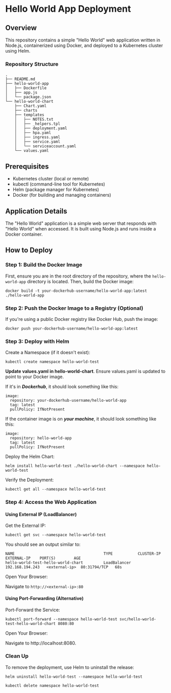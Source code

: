 # Hello World App Deployment

## Overview

This repository contains a simple "Hello World" web application written in Node.js, containerized using Docker, and deployed to a Kubernetes cluster using Helm.

### Repository Structure

```
.
├── README.md
├── hello-world-app
│   ├── Dockerfile
│   ├── app.js
│   └── package.json
└── hello-world-chart
    ├── Chart.yaml
    ├── charts
    ├── templates
    │   ├── NOTES.txt
    │   ├── _helpers.tpl
    │   ├── deployment.yaml
    │   ├── hpa.yaml
    │   ├── ingress.yaml
    │   ├── service.yaml
    │   └── serviceaccount.yaml
    └── values.yaml
```
## Prerequisites

- Kubernetes cluster (local or remote)
- kubectl (command-line tool for Kubernetes)
- Helm (package manager for Kubernetes)
- Docker (for building and managing containers)

## Application Details

The "Hello World" application is a simple web server that responds with "Hello World" when accessed. It is built using Node.js and runs inside a Docker container.

## How to Deploy

### Step 1: Build the Docker Image

First, ensure you are in the root directory of the repository, where the `hello-world-app` directory is located. Then, build the Docker image:

```
docker build -t your-dockerhub-username/hello-world-app:latest ./hello-world-app
```

### Step 2: Push the Docker Image to a Registry (Optional)
If you're using a public Docker registry like Docker Hub, push the image:
```
docker push your-dockerhub-username/hello-world-app:latest
```

### Step 3: Deploy with Helm
Create a Namespace (if it doesn't exist):

```
kubectl create namespace hello-world-test
```

**Update values.yaml in hello-world-chart**. Ensure values.yaml is updated to point to your Docker image. 

If it's in *****Dockerhub*****, it should look something like this:

```
image:
  repository: your-dockerhub-username/hello-world-app
  tag: latest
  pullPolicy: IfNotPresent
```

If the container image is on *****your machine*****, it should look something like this:

```
image:
  repository: hello-world-app
  tag: latest
  pullPolicy: IfNotPresent
```

Deploy the Helm Chart:
```
helm install hello-world-test ./hello-world-chart --namespace hello-world-test
```

Verify the Deployment:
```
kubectl get all --namespace hello-world-test
```

### Step 4: Access the Web Application
#### Using External IP (LoadBalancer)
Get the External IP:

```
kubectl get svc --namespace hello-world-test
```

You should see an output similar to:

```
NAME                                       TYPE           CLUSTER-IP        EXTERNAL-IP    PORT(S)        AGE
hello-world-test-hello-world-chart         LoadBalancer   192.168.194.243   <external-ip>  80:31794/TCP   68s
```

Open Your Browser:

Navigate to `http://<external-ip>:80`

#### Using Port-Forwarding (Alternative)
Port-Forward the Service:

```
kubectl port-forward --namespace hello-world-test svc/hello-world-test-hello-world-chart 8080:80
```

Open Your Browser:

Navigate to http://localhost:8080.

### Clean Up
To remove the deployment, use Helm to uninstall the release:

```
helm uninstall hello-world-test --namespace hello-world-test

kubectl delete namespace hello-world-test
```